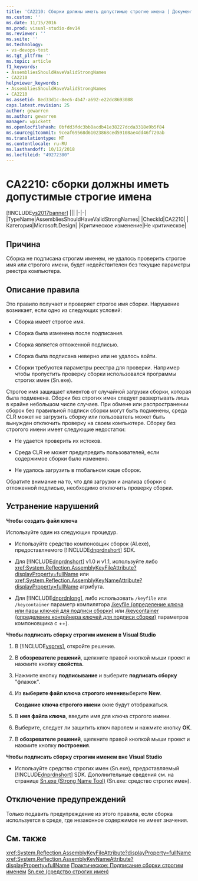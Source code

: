 ```yaml
---
title: 'CA2210: Сборки должны иметь допустимые строгие имена | Документация Майкрософт'
ms.custom: ''
ms.date: 11/15/2016
ms.prod: visual-studio-dev14
ms.reviewer: ''
ms.suite: ''
ms.technology:
- vs-devops-test
ms.tgt_pltfrm: ''
ms.topic: article
f1_keywords:
- AssembliesShouldHaveValidStrongNames
- CA2210
helpviewer_keywords:
- AssembliesShouldHaveValidStrongNames
- CA2210
ms.assetid: 8ed33d1c-8ec6-4b47-a692-e22dc8693088
caps.latest.revision: 25
author: gewarren
ms.author: gewarren
manager: wpickett
ms.openlocfilehash: 0bfdd3fdc3bb8acdb41e38227dcda3318e9b5f84
ms.sourcegitcommit: 9ceaf69568d61023868ced59108ae4dd46f720ab
ms.translationtype: MT
ms.contentlocale: ru-RU
ms.lasthandoff: 10/12/2018
ms.locfileid: "49272380"
---
```

# <a name="ca2210-assemblies-should-have-valid-strong-names"></a>CA2210: сборки должны иметь допустимые строгие имена
[!INCLUDE[vs2017banner](../includes/vs2017banner.md)]
|||
|-|-|
|TypeName|AssembliesShouldHaveValidStrongNames|
|CheckId|CA2210|
|Категория|Microsoft.Design|
|Критическое изменение|Не критическое|

## <a name="cause"></a>Причина
 Сборка не подписана строгим именем, не удалось проверить строгое имя или строгого имени, будет недействителен без текущие параметры реестра компьютера.

## <a name="rule-description"></a>Описание правила
 Это правило получает и проверяет строгое имя сборки. Нарушение возникает, если одно из следующих условий:

-   Сборка имеет строгое имя.

-   Сборка была изменена после подписания.

-   Сборка является отложенной подписью.

-   Сборка была подписана неверно или не удалось войти.

-   Сборки требуются параметры реестра для проверки. Например чтобы пропустить проверку сборки использовался программы строгих имен (Sn.exe).

 Строгое имя защищает клиентов от случайной загрузки сборки, которая была подменена. Сборки без строгих имен следует развертывать лишь в крайне небольшом числе случаев. При обмене или распространении сборок без правильной подписи сборки могут быть подменены, среда CLR может не загрузить сборку или пользователь может быть вынужден отключить проверку на своем компьютере. Сборку без строгого имени имеет следующие недостатки:

-   Не удается проверить их истоков.

-   Среда CLR не может предупредить пользователей, если содержимое сборки было изменено.

-   Не удалось загрузить в глобальном кэше сборок.

 Обратите внимание на то, что для загрузки и анализа сборки с отложенной подписью, необходимо отключить проверку сборки.

## <a name="how-to-fix-violations"></a>Устранение нарушений
 **Чтобы создать файл ключа**

 Используйте один из следующих процедур.

-   Используйте средство компоновщик сборок (Al.exe), предоставляемого [!INCLUDE[dnprdnshort](../includes/dnprdnshort-md.md)] SDK.

-   Для [!INCLUDE[dnprdnshort](../includes/dnprdnshort-md.md)] v1.0 и v1.1, используйте либо <xref:System.Reflection.AssemblyKeyFileAttribute?displayProperty=fullName> или <xref:System.Reflection.AssemblyKeyNameAttribute?displayProperty=fullName> атрибута.

-   Для [!INCLUDE[dnprdnlong](../includes/dnprdnlong-md.md)], либо использовать `/keyfile` или `/keycontainer` параметр компилятора [/keyfile (определение ключа или пары ключей для подписи сборки)](http://msdn.microsoft.com/library/9b71f8c0-541c-4fe5-a0c7-9364f42ecb06) или  [ /keycontainer (определение контейнера ключей для подписи сборки)](http://msdn.microsoft.com/library/94882d12-b77a-49c7-96d0-18a31aee001e) параметров компоновщика с ++).

 **Чтобы подписать сборку строгим именем в Visual Studio**

1.  В [!INCLUDE[vsprvs](../includes/vsprvs-md.md)], откройте решение.

2.  В **обозревателе решений**, щелкните правой кнопкой мыши проект и нажмите кнопку **свойства.**

3.  Нажмите кнопку **подписывание** и выберите **подписать сборку** "флажок".

4.  Из **выберите файл ключа строгого имени**выберите **New**.

     **Создание ключа строгого имени** окне будут отображаться.

5.  В **имя файла ключа**, введите имя для ключа строгого имени.

6.  Выберите, следует ли защитить ключ паролем и нажмите кнопку **ОК**.

7.  В **обозревателе решений**, щелкните правой кнопкой мыши проект и нажмите кнопку **построения**.

 **Чтобы подписать сборку строгим именем вне Visual Studio**

-   Используйте средство строгих имен (Sn.exe), предоставляемый [!INCLUDE[dnprdnshort](../includes/dnprdnshort-md.md)] SDK. Дополнительные сведения см. на странице [Sn.exe (Strong Name Tool)](http://msdn.microsoft.com/library/c1d2b532-1b8e-4c7a-8ac5-53b801135ec6) (Sn.exe: средство строгих имен).

## <a name="when-to-suppress-warnings"></a>Отключение предупреждений
 Только подавить предупреждение из этого правила, если сборка используется в среде, где незаконное содержимое не имеет значения.

## <a name="see-also"></a>См. также
 <xref:System.Reflection.AssemblyKeyFileAttribute?displayProperty=fullName> <xref:System.Reflection.AssemblyKeyNameAttribute?displayProperty=fullName>
 [Практическое: Подписание сборки строгим именем](http://msdn.microsoft.com/library/2c30799a-a826-46b4-a25d-c584027a6c67) [Sn.exe (средство строгих имен)](http://msdn.microsoft.com/library/c1d2b532-1b8e-4c7a-8ac5-53b801135ec6)



